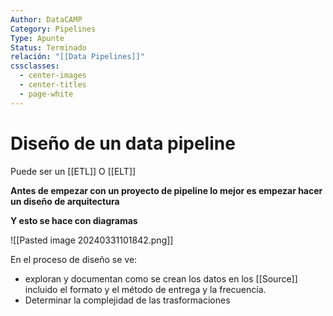 ```yaml
---
Author: DataCAMP
Category: Pipelines
Type: Apunte
Status: Terminado
relación: "[[Data Pipelines]]"
cssclasses:
  - center-images
  - center-titles
  - page-white
---
```


# Diseño de un data pipeline

Puede ser un [[ETL]] O [[ELT]]

**Antes de empezar con un proyecto de pipeline lo mejor es empezar hacer un diseño de arquitectura**

**Y esto se hace con diagramas**

![[Pasted image 20240331101842.png]]

En el proceso de diseño se ve:
- exploran y documentan como se crean los datos en los [[Source]]  incluido el formato y el método de entrega y la frecuencia.
- Determinar la complejidad de las trasformaciones 

